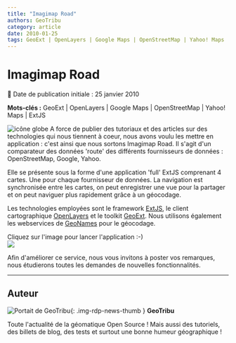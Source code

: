 ```yaml
---
title: "Imagimap Road"
authors: GeoTribu
category: article
date: 2010-01-25
tags: GeoExt | OpenLayers | Google Maps | OpenStreetMap | Yahoo! Maps | ExtJS
---
```


# Imagimap Road


:calendar: Date de publication initiale : 25 janvier 2010

**Mots-clés :** GeoExt | OpenLayers | Google Maps | OpenStreetMap | Yahoo! Maps | ExtJS


![icône globe](https://cdn.geotribu.fr/img/internal/icons-rdp-news/world.png) A force de publier des tutoriaux et des articles sur des technologies qui nous tiennent à coeur, nous avons voulu les mettre en application : c'est ainsi que nous sortons Imagimap Road. Il s'agit d'un comparateur des données 'route' des différents fournisseurs de données : OpenStreetMap, Google, Yahoo.

Elle se présente sous la forme d'une application 'full' ExtJS comprenant 4 cartes. Une pour chaque fournisseur de données. La navigation est synchronisée entre les cartes, on peut enregistrer une vue pour la partager et on peut naviguer plus rapidement grâce à un géocodage.

Les technologies employées sont le framework [ExtJS](http://www.extjs.com/), le client cartographique [OpenLayers](https://openlayers.org/) et le toolkit [GeoExt](http://www.geoext.org/). Nous utilisons également les webservices de [GeoNames](http://www.geonames.org/) pour le géocodage.

Cliquez sur l'image pour lancer l'application :-)  
[![](http://88.191.39.115/fabien/geotribu/logos/imagimap_road.png)](http://geotribu.net/applications/baselayers/index.php)

Afin d'améliorer ce service, nous vous invitons à poster vos remarques, nous étudierons toutes les demandes de nouvelles fonctionnalités.



----

## Auteur

![Portait de GeoTribu](https://cdn.geotribu.fr/images/internal/charte/geotribu\_logo\_64x64.png){: .img-rdp-news-thumb }
**GeoTribu**

Toute l'actualité de la géomatique Open Source ! Mais aussi des tutoriels, des billets de blog, des tests et surtout une bonne humeur géographique !
